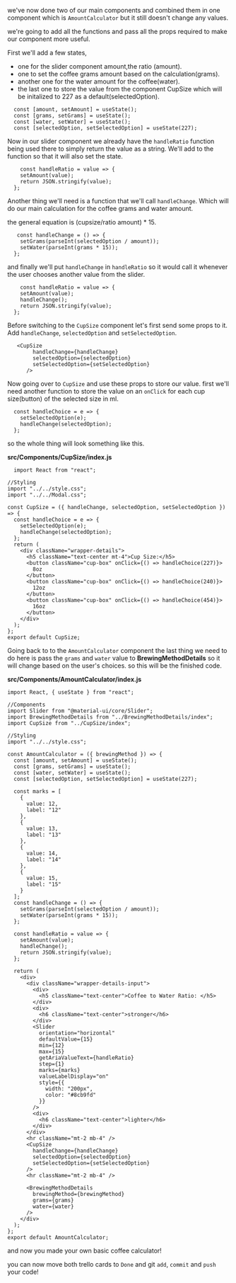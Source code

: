 
we've now done two of our main components and combined them in one component which is `AmountCalculator` but it still doesn't change any values.

we're going to add all the functions and pass all the props required to make our component more useful.

First we'll add a few states,

- one for the slider component amount,the ratio (amount).
- one to set the coffee grams amount based on the calculation(grams).
- another one for the water amount for the coffee(water).
- the last one to store the value from the component CupSize which will be initalized to 227 as a default(selectedOption).

```
  const [amount, setAmount] = useState();
  const [grams, setGrams] = useState();
  const [water, setWater] = useState();
  const [selectedOption, setSelectedOption] = useState(227);
```

Now in our slider component we already have the `handleRatio` function being used there to simply return the value as a string. We'll add to the function so that it will also set the state.

```
    const handleRatio = value => {
    setAmount(value);
    return JSON.stringify(value);
  };
```

Another thing we'll need is a function that we'll call `handleChange`. Which will do our main calculation for the coffee grams and water amount.

the general equation is (cupsize/ratio amount) \* 15.

```
   const handleChange = () => {
    setGrams(parseInt(selectedOption / amount));
    setWater(parseInt(grams * 15));
  };
```

and finally we'll put `handleChange` in `handleRatio` so it would call it whenever the user chooses another value from the slider.

```
    const handleRatio = value => {
    setAmount(value);
    handleChange();
    return JSON.stringify(value);
  };
```

Before switching to the `CupSize` component let's first send some props to it.
Add `handleChange`, `selectedOption` and `setSelectedOption`.

```
   <CupSize
        handleChange={handleChange}
        selectedOption={selectedOption}
        setSelectedOption={setSelectedOption}
      />
```

Now going over to `CupSize` and use these props to store our value.
first we'll need another function to store the value on an `onClick` for each cup size(button) of the selected size in ml.

```
  const handleChoice = e => {
    setSelectedOption(e);
    handleChange(selectedOption);
  };
```

so the whole thing will look something like this.

**src/Components/CupSize/index.js**

```
  import React from "react";

//Styling
import "../../style.css";
import "../../Modal.css";

const CupSize = ({ handleChange, selectedOption, setSelectedOption }) => {
  const handleChoice = e => {
    setSelectedOption(e);
    handleChange(selectedOption);
  };
  return (
    <div className="wrapper-details">
      <h5 className="text-center mt-4">Cup Size:</h5>
      <button className="cup-box" onClick={() => handleChoice(227)}>
        8oz
      </button>
      <button className="cup-box" onClick={() => handleChoice(240)}>
        12oz
      </button>
      <button className="cup-box" onClick={() => handleChoice(454)}>
        16oz
      </button>
    </div>
  );
};
export default CupSize;
```

Going back to to the `AmountCalculator` component the last thing we need to do here is pass the `grams` and `water` value to **BrewingMethodDetails** so it will change based on the user's choices. so this will be the finished code.

**src/Components/AmountCalculator/index.js**

```
import React, { useState } from "react";

//Components
import Slider from "@material-ui/core/Slider";
import BrewingMethodDetails from "../BrewingMethodDetails/index";
import CupSize from "../CupSize/index";

//Styling
import "../../style.css";

const AmountCalculator = ({ brewingMethod }) => {
  const [amount, setAmount] = useState();
  const [grams, setGrams] = useState();
  const [water, setWater] = useState();
  const [selectedOption, setSelectedOption] = useState(227);

  const marks = [
    {
      value: 12,
      label: "12"
    },
    {
      value: 13,
      label: "13"
    },
    {
      value: 14,
      label: "14"
    },
    {
      value: 15,
      label: "15"
    }
  ];
  const handleChange = () => {
    setGrams(parseInt(selectedOption / amount));
    setWater(parseInt(grams * 15));
  };

  const handleRatio = value => {
    setAmount(value);
    handleChange();
    return JSON.stringify(value);
  };

  return (
    <div>
      <div className="wrapper-details-input">
        <div>
          <h5 className="text-center">Coffee to Water Ratio: </h5>
        </div>
        <div>
          <h6 className="text-center">stronger</h6>
        </div>
        <Slider
          orientation="horizontal"
          defaultValue={15}
          min={12}
          max={15}
          getAriaValueText={handleRatio}
          step={1}
          marks={marks}
          valueLabelDisplay="on"
          style={{
            width: "200px",
            color: "#8cb9fd"
          }}
        />
        <div>
          <h6 className="text-center">lighter</h6>
        </div>
      </div>
      <hr className="mt-2 mb-4" />
      <CupSize
        handleChange={handleChange}
        selectedOption={selectedOption}
        setSelectedOption={setSelectedOption}
      />
      <hr className="mt-2 mb-4" />

      <BrewingMethodDetails
        brewingMethod={brewingMethod}
        grams={grams}
        water={water}
      />
    </div>
  );
};
export default AmountCalculator;
```

and now you made your own basic coffee calculator!

you can now move both trello cards to `Done` and git `add`, `commit` and `push` your code!

